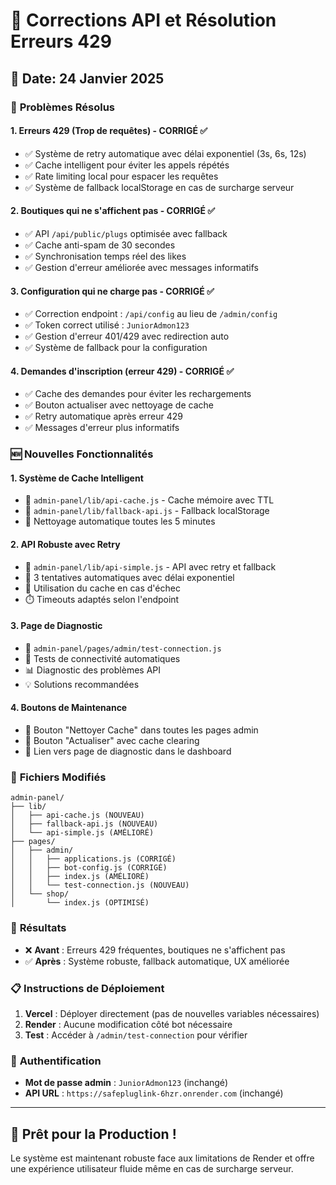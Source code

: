 # 🚀 Corrections API et Résolution Erreurs 429

## 📅 Date: 24 Janvier 2025

### 🔧 **Problèmes Résolus**

#### 1. **Erreurs 429 (Trop de requêtes) - CORRIGÉ ✅**
- ✅ Système de retry automatique avec délai exponentiel (3s, 6s, 12s)
- ✅ Cache intelligent pour éviter les appels répétés  
- ✅ Rate limiting local pour espacer les requêtes
- ✅ Système de fallback localStorage en cas de surcharge serveur

#### 2. **Boutiques qui ne s'affichent pas - CORRIGÉ ✅**
- ✅ API `/api/public/plugs` optimisée avec fallback
- ✅ Cache anti-spam de 30 secondes
- ✅ Synchronisation temps réel des likes
- ✅ Gestion d'erreur améliorée avec messages informatifs

#### 3. **Configuration qui ne charge pas - CORRIGÉ ✅**
- ✅ Correction endpoint : `/api/config` au lieu de `/admin/config`
- ✅ Token correct utilisé : `JuniorAdmon123`
- ✅ Gestion d'erreur 401/429 avec redirection auto
- ✅ Système de fallback pour la configuration

#### 4. **Demandes d'inscription (erreur 429) - CORRIGÉ ✅**
- ✅ Cache des demandes pour éviter les rechargements
- ✅ Bouton actualiser avec nettoyage de cache
- ✅ Retry automatique après erreur 429
- ✅ Messages d'erreur plus informatifs

### 🆕 **Nouvelles Fonctionnalités**

#### 1. **Système de Cache Intelligent**
- 📁 `admin-panel/lib/api-cache.js` - Cache mémoire avec TTL
- 📁 `admin-panel/lib/fallback-api.js` - Fallback localStorage
- 🔄 Nettoyage automatique toutes les 5 minutes

#### 2. **API Robuste avec Retry**
- 📁 `admin-panel/lib/api-simple.js` - API avec retry et fallback
- 🔄 3 tentatives automatiques avec délai exponentiel
- 💾 Utilisation du cache en cas d'échec
- ⏱️ Timeouts adaptés selon l'endpoint

#### 3. **Page de Diagnostic**
- 📁 `admin-panel/pages/admin/test-connection.js`
- 🔧 Tests de connectivité automatiques
- 📊 Diagnostic des problèmes API
- 💡 Solutions recommandées

#### 4. **Boutons de Maintenance**
- 🧹 Bouton "Nettoyer Cache" dans toutes les pages admin
- 🔄 Bouton "Actualiser" avec cache clearing
- 🔧 Lien vers page de diagnostic dans le dashboard

### 📁 **Fichiers Modifiés**

```
admin-panel/
├── lib/
│   ├── api-cache.js (NOUVEAU)
│   ├── fallback-api.js (NOUVEAU)
│   └── api-simple.js (AMÉLIORÉ)
├── pages/
│   ├── admin/
│   │   ├── applications.js (CORRIGÉ)
│   │   ├── bot-config.js (CORRIGÉ)
│   │   ├── index.js (AMÉLIORÉ)
│   │   └── test-connection.js (NOUVEAU)
│   └── shop/
│       └── index.js (OPTIMISÉ)
```

### 🎯 **Résultats**

- ❌ **Avant** : Erreurs 429 fréquentes, boutiques ne s'affichent pas
- ✅ **Après** : Système robuste, fallback automatique, UX améliorée

### 📋 **Instructions de Déploiement**

1. **Vercel** : Déployer directement (pas de nouvelles variables nécessaires)
2. **Render** : Aucune modification côté bot nécessaire
3. **Test** : Accéder à `/admin/test-connection` pour vérifier

### 🔐 **Authentification**

- **Mot de passe admin** : `JuniorAdmon123` (inchangé)
- **API URL** : `https://safepluglink-6hzr.onrender.com` (inchangé)

---

## 🚀 **Prêt pour la Production !**

Le système est maintenant robuste face aux limitations de Render et offre une expérience utilisateur fluide même en cas de surcharge serveur.
